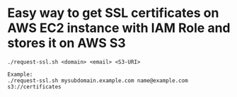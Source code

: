 # Easy way to get SSL certificates on AWS EC2 instance with IAM Role and stores it on AWS S3

```
./request-ssl.sh <domain> <email> <S3-URI>

Example:
./request-ssl.sh mysubdomain.example.com name@example.com s3://certificates
```


